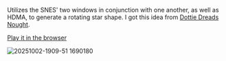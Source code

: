 Utilizes the SNES' two windows in conjunction with one another, as well as HDMA, to generate a rotating star shape. I got this idea from [Dottie Dreads Nought](https://goldlocke.itch.io/dottie-dreads-nought).

[Play it in the browser](https://tplewe.com/snes-demos/dist#window-complex)

![20251002-1909-51 1690180](https://github.com/user-attachments/assets/dba5091a-47a8-4097-8ae6-44d750a7c45c)
